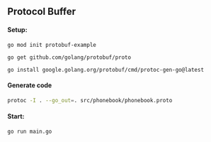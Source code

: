 ## Protocol Buffer

#### Setup:

```
go mod init protobuf-example

go get github.com/golang/protobuf/proto

go install google.golang.org/protobuf/cmd/protoc-gen-go@latest
```

#### Generate code

```bash
protoc -I . --go_out=. src/phonebook/phonebook.proto
```

#### Start:

```
go run main.go
```
